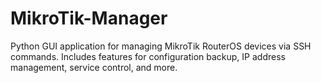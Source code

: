 # MikroTik-Manager
Python GUI application for managing MikroTik RouterOS devices via SSH commands. Includes features for configuration backup, IP address management, service control, and more.
